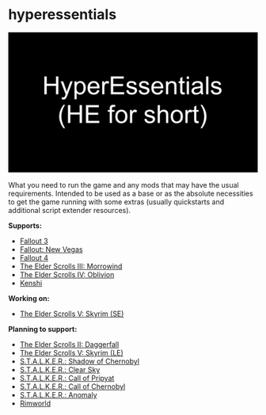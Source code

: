# hyperessentials

![HyperEssentials Branding](https://raw.githubusercontent.com/Biblioklept/hyperessentials/main/img/hyperessentials-he.png)

What you need to run the game and any mods that may have the usual requirements. Intended to be used as a base or as the absolute necessities to get the game running with some extras (usually quickstarts and additional script extender resources).

__Supports:__

- [Fallout 3](./he-fo3)
- [Fallout: New Vegas](./he-fnv)
- [Fallout 4](./he-fo4)
- [The Elder Scrolls III: Morrowind](./he-tes3)
- [The Elder Scrolls IV: Oblivion](./he-tes4)
- [Kenshi](./he-ks)

__Working on:__

- [The Elder Scrolls V: Skyrim (SE)](./he-tes5se)

__Planning to support:__

- [The Elder Scrolls II: Daggerfall](./he-tes2)
- [The Elder Scrolls V: Skyrim (LE)](./he-tes5le)
- [S.T.A.L.K.E.R.: Shadow of Chernobyl](./he-shoc)
- [S.T.A.L.K.E.R.: Clear Sky](./he-cs)
- [S.T.A.L.K.E.R.: Call of Pripyat](./he-cop)
- [S.T.A.L.K.E.R.: Call of Chernobyl](./he-coc)
- [S.T.A.L.K.E.R.: Anomaly](./he-anomaly)
- [Rimworld](./he-rw)

